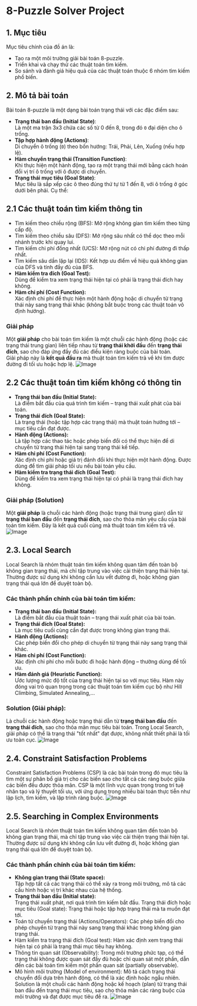 # 8-Puzzle Solver Project
## 1. Mục tiêu
Mục tiêu chính của đồ án là:
- Tạo ra một môi trường giải bài toán 8-puzzle.
- Triển khai và chạy thử các thuật toán tìm kiếm.
- So sánh và đánh giá hiệu quả của các thuật toán thuộc 6 nhóm tìm kiếm phổ biến.
## 2. Mô tả bài toán
Bài toán 8-puzzle là một dạng bài toán trạng thái với các đặc điểm sau:
- **Trạng thái ban đầu (Initial State)**:  
  Là một ma trận 3x3 chứa các số từ 0 đến 8, trong đó `0` đại diện cho ô trống.
- **Tập hợp hành động (Actions)**:  
  Di chuyển ô trống (`0`) theo bốn hướng: Trái, Phải, Lên, Xuống (nếu hợp lệ).
- **Hàm chuyển trạng thái (Transition Function)**:  
  Khi thực hiện một hành động, tạo ra một trạng thái mới bằng cách hoán đổi vị trí ô trống với ô được di chuyển.
- **Trạng thái mục tiêu (Goal State)**:  
  Mục tiêu là sắp xếp các ô theo đúng thứ tự từ 1 đến 8, với ô trống ở góc dưới bên phải. Cụ thể:
## 2.1 Các thuật toán tìm kiếm thông tin
- Tìm kiếm theo chiều rộng (BFS): Mở rộng không gian tìm kiếm theo từng cấp độ.
- Tìm kiếm theo chiều sâu (DFS): Mở rộng sâu nhất có thể dọc theo mỗi nhánh trước khi quay lui.
- Tìm kiếm chi phí đồng nhất (UCS): Mở rộng nút có chi phí đường đi thấp nhất.
- Tìm kiếm sâu dần lặp lại (IDS): Kết hợp ưu điểm về hiệu quả không gian của DFS và tính đầy đủ của BFS.
- **Hàm kiểm tra đích (Goal Test):**  
  Dùng để kiểm tra xem trạng thái hiện tại có phải là trạng thái đích hay không.
- **Hàm chi phí (Cost Function):**  
  Xác định chi phí để thực hiện một hành động hoặc di chuyển từ trạng thái này sang trạng thái khác (không bắt buộc trong các thuật toán vô định hướng).
### Giải pháp
Một **giải pháp** cho bài toán tìm kiếm là một chuỗi các hành động (hoặc các trạng thái trung gian) liên tiếp nhau từ **trạng thái khởi đầu** đến **trạng thái đích**, sao cho đáp ứng đầy đủ các điều kiện ràng buộc của bài toán.  
Giải pháp này là **kết quả đầu ra** mà thuật toán tìm kiếm trả về khi tìm được đường đi tối ưu hoặc hợp lệ.
![Image](https://github.com/user-attachments/assets/48f4cc9e-3d21-49b2-b2b3-aaf21153a468)
## 2.2 Các thuật toán tìm kiếm không có thông tin
- **Trạng thái ban đầu (Initial State):**  
  Là điểm bắt đầu của quá trình tìm kiếm – trạng thái xuất phát của bài toán.
- **Trạng thái đích (Goal State):**  
  Là trạng thái (hoặc tập hợp các trạng thái) mà thuật toán hướng tới – mục tiêu cần đạt được.
- **Hành động (Actions):**  
  Là tập hợp các thao tác hoặc phép biến đổi có thể thực hiện để di chuyển từ trạng thái hiện tại sang trạng thái kế tiếp.
- **Hàm chi phí (Cost Function):**  
  Xác định chi phí hoặc giá trị đánh đổi khi thực hiện một hành động. Được dùng để tìm giải pháp tối ưu nếu bài toán yêu cầu.
- **Hàm kiểm tra trạng thái đích (Goal Test):**  
  Dùng để kiểm tra xem trạng thái hiện tại có phải là trạng thái đích hay không.
### Giải pháp (Solution)
Một **giải pháp** là chuỗi các hành động (hoặc trạng thái trung gian) dẫn từ **trạng thái ban đầu** đến **trạng thái đích**, sao cho thỏa mãn yêu cầu của bài toán tìm kiếm. Đây là kết quả cuối cùng mà thuật toán tìm kiếm trả về.
![Image](https://github.com/user-attachments/assets/25682b96-c22b-4f3c-a716-0f6996cedf89)
## 2.3. Local Search
Local Search là nhóm thuật toán tìm kiếm không quan tâm đến toàn bộ không gian trạng thái, mà chỉ tập trung vào việc cải thiện trạng thái hiện tại. Thường được sử dụng khi không cần lưu vết đường đi, hoặc không gian trạng thái quá lớn để duyệt toàn bộ.
###  Các thành phần chính của bài toán tìm kiếm:
- **Trạng thái ban đầu (Initial State):**  
  Là điểm bắt đầu của thuật toán – trạng thái xuất phát của bài toán.
- **Trạng thái đích (Goal State):**  
  Là mục tiêu cuối cùng cần đạt được trong không gian trạng thái.
- **Hành động (Actions):**  
  Các phép biến đổi cho phép di chuyển từ trạng thái này sang trạng thái khác.
- **Hàm chi phí (Cost Function):**  
  Xác định chi phí cho mỗi bước đi hoặc hành động – thường dùng để tối ưu.
- **Hàm đánh giá (Heuristic Function):**  
  Ước lượng mức độ tốt của trạng thái hiện tại so với mục tiêu. Hàm này đóng vai trò quan trọng trong các thuật toán tìm kiếm cục bộ như Hill Climbing, Simulated Annealing,...
### Solution (Giải pháp):
Là chuỗi các hành động hoặc trạng thái dẫn từ **trạng thái ban đầu** đến **trạng thái đích**, sao cho thỏa mãn mục tiêu bài toán. Trong Local Search, giải pháp có thể là trạng thái "tốt nhất" đạt được, không nhất thiết phải là tối ưu toàn cục.
![Image](https://github.com/user-attachments/assets/b7416e34-5971-4240-ab22-87d5ffc9a214)
## 2.4. Constraint Satisfaction Problems
Constraint Satisfaction Problems (CSP) là các bài toán trong đó mục tiêu là tìm một sự phân bổ giá trị cho các biến sao cho tất cả các ràng buộc giữa các biến đều được thỏa mãn. CSP là một lĩnh vực quan trọng trong trí tuệ nhân tạo và lý thuyết tối ưu, với ứng dụng trong nhiều bài toán thực tiễn như lập lịch, tìm kiếm, và lập trình ràng buộc.
![Image](https://github.com/user-attachments/assets/4a463e48-7e59-42e8-9235-062f7e2a53c7)
## 2.5. Searching in Complex Environments
Local Search là nhóm thuật toán tìm kiếm không quan tâm đến toàn bộ không gian trạng thái, mà chỉ tập trung vào việc cải thiện trạng thái hiện tại. Thường được sử dụng khi không cần lưu vết đường đi, hoặc không gian trạng thái quá lớn để duyệt toàn bộ.
###  Các thành phần chính của bài toán tìm kiếm:
- **Không gian trạng thái (State space):**  
  Tập hợp tất cả các trạng thái có thể xảy ra trong môi trường, mô tả các cấu hình hoặc vị trí khác nhau của hệ thống.
- **Trạng thái ban đầu (Initial state):**  
  Trạng thái xuất phát, nơi quá trình tìm kiếm bắt đầu.
Trạng thái đích hoặc mục tiêu (Goal state): Trạng thái hoặc tập hợp trạng thái mà ta muốn đạt tới.
- Toán tử chuyển trạng thái (Actions/Operators): Các phép biến đổi cho phép chuyển từ trạng thái này sang trạng thái khác trong không gian trạng thái.
- Hàm kiểm tra trạng thái đích (Goal test): Hàm xác định xem trạng thái hiện tại có phải là trạng thái mục tiêu hay không.
- Thông tin quan sát (Observability): Trong môi trường phức tạp, có thể trạng thái không được quan sát đầy đủ hoặc chỉ quan sát một phần, dẫn đến các bài toán tìm kiếm một phần quan sát (partially observable).
- Mô hình môi trường (Model of environment): Mô tả cách trạng thái chuyển đổi dựa trên hành động, có thể là xác định hoặc ngẫu nhiên. Solution là một chuỗi các hành động hoặc kế hoạch (plan) từ trạng thái ban đầu đến trạng thái mục tiêu, sao cho thỏa mãn các ràng buộc của môi trường và đạt được mục tiêu đề ra.
![Image](https://github.com/user-attachments/assets/ec6cfeee-7c15-47d0-a75f-bd036fdbb00b)


